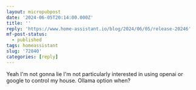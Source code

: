```yaml
---
layout: micropubpost
date: '2024-06-05T20:14:00.000Z'
title: ''
reply: 'https://www.home-assistant.io/blog/2024/06/05/release-20246'
mf-post-status:
  - published
tags: homeassistant
slug: '72840'
categories: [reply]
---
```

Yeah I&#39;m not gonna lie I&#39;m not particularly interested in using openai or google to control my house. Ollama option when?